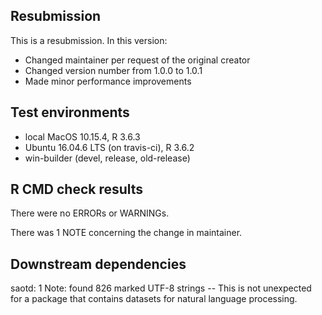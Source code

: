 ## Resubmission
This is a resubmission. In this version:

* Changed maintainer per request of the original creator
* Changed version number from 1.0.0 to 1.0.1
* Made minor performance improvements


## Test environments
* local MacOS 10.15.4, R 3.6.3
* Ubuntu 16.04.6 LTS (on travis-ci), R 3.6.2
* win-builder (devel, release, old-release)


## R CMD check results
There were no ERRORs or WARNINGs.

There was 1 NOTE concerning the change in maintainer. 


## Downstream dependencies
saotd: 1 Note: found 826 marked UTF-8 strings -- This is not unexpected for a 
  package that contains datasets for natural language processing.


